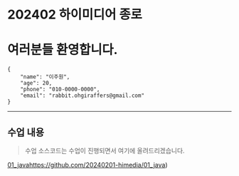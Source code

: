 # 202402 하이미디어 종로
# 여러분들 환영합니다.
```
{
    "name": "이주원",
    "age": 20,
    "phone": "010-0000-0000",
    "email": "rabbit.ohgiraffers@gmail.com"
}
```

---
수업 내용
-
> 수업 소스코드는 수업이 진행되면서 여기에 올려드리겠습니다.
> 
[01_java](https://github.com/20240201-himedia/01_java)https://github.com/20240201-himedia/01_java)

